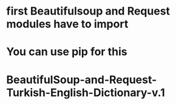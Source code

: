# first Beautifulsoup and Request modules have to import
# You can use pip for this
# BeautifulSoup-and-Request-Turkish-English-Dictionary-v.1
